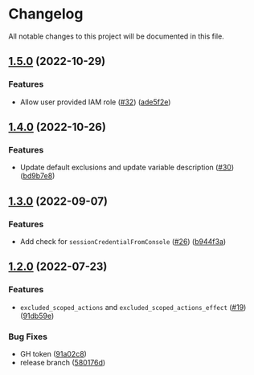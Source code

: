 # Changelog

All notable changes to this project will be documented in this file.

## [1.5.0](https://github.com/cloudandthings/terraform-aws-clickops-notifier/compare/v1.4.0...v1.5.0) (2022-10-29)


### Features

* Allow user provided IAM role ([#32](https://github.com/cloudandthings/terraform-aws-clickops-notifier/issues/32)) ([ade5f2e](https://github.com/cloudandthings/terraform-aws-clickops-notifier/commit/ade5f2e582ffd51a51500308407e9d5b610ca7f7))

## [1.4.0](https://github.com/cloudandthings/terraform-aws-clickops-notifier/compare/v1.3.0...v1.4.0) (2022-10-26)


### Features

* Update default exclusions and update variable description ([#30](https://github.com/cloudandthings/terraform-aws-clickops-notifier/issues/30)) ([bd9b7e8](https://github.com/cloudandthings/terraform-aws-clickops-notifier/commit/bd9b7e84d2b1dfc43e58fe331b0276cc7271b1e9))

## [1.3.0](https://github.com/cloudandthings/terraform-aws-clickops-notifier/compare/v1.2.0...v1.3.0) (2022-09-07)


### Features

* Add check for `sessionCredentialFromConsole` ([#26](https://github.com/cloudandthings/terraform-aws-clickops-notifier/issues/26)) ([b944f3a](https://github.com/cloudandthings/terraform-aws-clickops-notifier/commit/b944f3a30a442b2bd3fea0d6a8fbe75c38648ab7))

## [1.2.0](https://github.com/cloudandthings/terraform-aws-clickops-notifier/compare/v1.1.1...v1.2.0) (2022-07-23)


### Features

* `excluded_scoped_actions` and `excluded_scoped_actions_effect` ([#19](https://github.com/cloudandthings/terraform-aws-clickops-notifier/issues/19)) ([91db59e](https://github.com/cloudandthings/terraform-aws-clickops-notifier/commit/91db59eca25cbc14fa1bd1f6edc12bcad4f463b3))


### Bug Fixes

* GH token ([91a02c8](https://github.com/cloudandthings/terraform-aws-clickops-notifier/commit/91a02c896755d911fcbb38d1c4ed1f909fa7eb75))
* release branch ([580176d](https://github.com/cloudandthings/terraform-aws-clickops-notifier/commit/580176d7144b30790f31d3b382312f7d274136d1))
